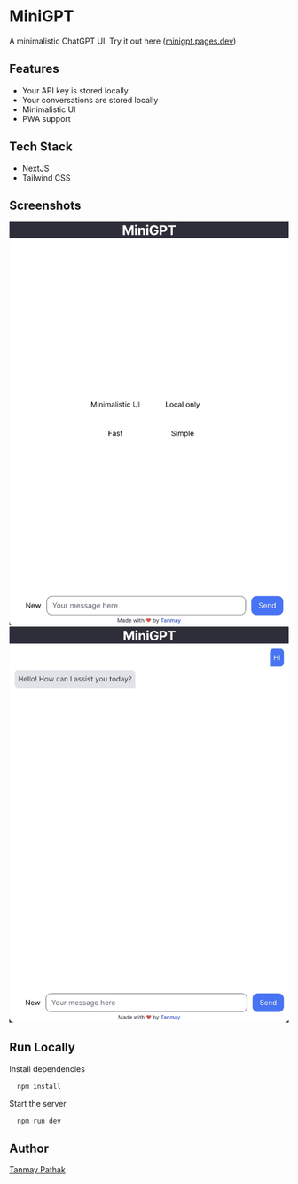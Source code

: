 # MiniGPT

A minimalistic ChatGPT UI. Try it out here ([minigpt.pages.dev](https://minigpt.pages.dev))

## Features

- Your API key is stored locally
- Your conversations are stored locally
- Minimalistic UI
- PWA support

## Tech Stack

- NextJS
- Tailwind CSS

## Screenshots
![](/images/home.jpg)
![](/images/chat.jpg)

## Run Locally

Install dependencies

```bash
  npm install
```

Start the server

```bash
  npm run dev
```

## Author

[Tanmay Pathak](https://tanmaypathak.com)

